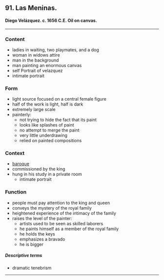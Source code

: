 <!-- order:3 -->
## 91. Las Meninas. 


#### Diego Velázquez. c. 1656 C.E. Oil on canvas.

---

### Content
- ladies in waiting, two playmates, and a dog
- woman in widows attire
- man in the background
- man painting an enormous canvas
- self Portrait of velazquez
- intimate portrait

### Form
- light source focused on a central female figure
- half of the work is light, half is dark
- extremely large scale
- painterly:
  - not trying to hide the fact that its paint
  - looks like splashes of paint
  - no attempt to merge the paint
  - very little underdrawing
  - relied on painted compositions

### Context
- [baroque](baroque)
- commissioned by the king
- hung in his study in a private room
  - intimate portrait

### Function
- people must pay attention to the king and queen
- conveys the mystery of the royal family
- heightened experience of the intimacy of the family
- raises the level of the painter:
  - artists used to be seen as skilled laborers
  - he paints himself as a member of the royal family
  - he holds the keys
  - emphasizes a bravado
  - he is bigger

##### Descriptive terms
- dramatic tenebrism

---
